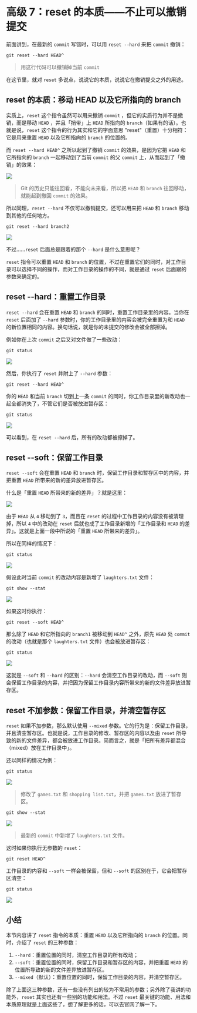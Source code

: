 
# 高级 7：reset 的本质——不止可以撤销提交

前面讲到，在最新的 `commit` 写错时，可以用 `reset --hard` 来把 `commit` 撤销：

```shell
git reset --hard HEAD^
```

> 用这行代码可以撤销掉当前 `commit`

在这节里，就对 `reset` 多说点，说说它的本质，说说它在撤销提交之外的用途。

## reset 的本质：移动 HEAD 以及它所指向的 branch

实质上，`reset` 这个指令虽然可以用来撤销 `commit` ，但它的实质行为并不是撤销，而是移动 `HEAD` ，并且「捎带」上 `HEAD` 所指向的 `branch`（如果有的话）。也就是说，`reset` 这个指令的行为其实和它的字面意思 "reset"（重置）十分相符：它是用来重置 `HEAD` 以及它所指向的 `branch` 的位置的。

而 `reset --hard HEAD^` 之所以起到了撤销 `commit` 的效果，是因为它把 `HEAD` 和它所指向的 `branch` 一起移动到了当前 `commit` 的父 `commit` 上，从而起到了「撤销」的效果：

![](https://user-gold-cdn.xitu.io/2017/11/22/15fe19c8a3235853?w=466&h=262&f=gif&s=120940)

> Git 的历史只能往回看，不能向未来看，所以把 `HEAD` 和 `branch` 往回移动，就能起到撤回 `commit` 的效果。

所以同理，`reset --hard` 不仅可以撤销提交，还可以用来把 `HEAD` 和 `branch` 移动到其他的任何地方。

```shell
git reset --hard branch2
```

![](https://user-gold-cdn.xitu.io/2017/11/22/15fe333cb605b0de?w=434&h=642&f=gif&s=154560)

不过……`reset` 后面总是跟着的那个 `--hard` 是什么意思呢？

`reset` 指令可以重置 `HEAD` 和 `branch` 的位置，不过在重置它们的同时，对工作目录可以选择不同的操作，而对工作目录的操作的不同，就是通过 `reset` 后面跟的参数来确定的。

## reset --hard：重置工作目录

`reset --hard` 会在重置 `HEAD` 和 `branch` 的同时，重置工作目录里的内容。当你在 `reset` 后面加了 `--hard` 参数时，你的工作目录里的内容会被完全重置为和 `HEAD` 的新位置相同的内容。换句话说，就是你的未提交的修改会被全部擦掉。

例如你在上次 `commit` 之后又对文件做了一些改动：

```shell
git status
```

![](https://user-gold-cdn.xitu.io/2017/11/22/15fe333cb5a0e894?w=621&h=236&f=jpeg&s=71681)

然后，你执行了 `reset` 并附上了 `--hard` 参数：

```shell
git reset --hard HEAD^
```

你的 `HEAD` 和当前 `branch` 切到上一条 `commit` 的同时，你工作目录里的新改动也一起全都消失了，不管它们是否被放进暂存区：

```shell
git status
```

![](https://user-gold-cdn.xitu.io/2017/11/22/15fe333cb5dbef68?w=355&h=59&f=jpeg&s=20692)

可以看到，在 `reset --hard` 后，所有的改动都被擦掉了。

## reset --soft：保留工作目录

`reset --soft` 会在重置 `HEAD` 和 `branch` 时，保留工作目录和暂存区中的内容，并把重置 `HEAD` 所带来的新的差异放进暂存区。

什么是「重置 `HEAD` 所带来的新的差异」？就是这里：

![](https://user-gold-cdn.xitu.io/2017/11/22/15fe333cb5c6a249?w=478&h=290&f=gif&s=202343)

由于 `HEAD` 从 `4` 移动到了 `3`，而且在 `reset` 的过程中工作目录的内容没有被清理掉，所以 `4` 中的改动在 `reset` 后就也成了工作目录新增的「工作目录和 `HEAD` 的差异」。这就是上面一段中所说的「重置 `HEAD` 所带来的差异」。

所以在同样的情况下：

```shell
git status
```

![](https://user-gold-cdn.xitu.io/2017/11/22/15fe333cb5a0e894?w=621&h=236&f=jpeg&s=71681)

假设此时当前 `commit` 的改动内容是新增了 `laughters.txt` 文件：

```shell
git show --stat
```

![](https://user-gold-cdn.xitu.io/2017/11/22/15fe333cb7cdd727?w=533&h=180&f=jpeg&s=47095)

如果这时你执行：

```shell
git reset --soft HEAD^
```

那么除了 `HEAD` 和它所指向的 `branch1` 被移动到 `HEAD^` 之外，原先 `HEAD` 处 `commit` 的改动（也就是那个 `laughters.txt` 文件）也会被放进暂存区：

```shell
git status
```

![](https://user-gold-cdn.xitu.io/2017/11/22/15fe333cb7e6e40b?w=626&h=278&f=jpeg&s=90747)

这就是 `--soft` 和 `--hard` 的区别：`--hard` 会清空工作目录的改动，而 `--soft` 则会保留工作目录的内容，并把因为保留工作目录内容所带来的新的文件差异放进暂存区。

## reset 不加参数：保留工作目录，并清空暂存区

`reset` 如果不加参数，那么默认使用 `--mixed` 参数。它的行为是：保留工作目录，并且清空暂存区。也就是说，工作目录的修改、暂存区的内容以及由 `reset` 所导致的新的文件差异，都会被放进工作目录。简而言之，就是「把所有差异都混合（mixed）放在工作目录中」。

还以同样的情况为例：

```shell
git status
```

![](https://user-gold-cdn.xitu.io/2017/11/22/15fe333cb5a0e894?w=621&h=236&f=jpeg&s=71681)

> 修改了 `games.txt` 和 `shopping list.txt`，并把 `games.txt` 放进了暂存区。

```shell
git show --stat
```

![](https://user-gold-cdn.xitu.io/2017/11/22/15fe333cb7cdd727?w=533&h=180&f=jpeg&s=47095)

> 最新的 `commit` 中新增了 `laughters.txt` 文件。

这时如果你执行无参数的 `reset`：

```shell
git reset HEAD^
```

工作目录的内容和 `--soft` 一样会被保留，但和 `--soft` 的区别在于，它会把暂存区清空：

```shell
git status
```

![](https://user-gold-cdn.xitu.io/2017/11/22/15fe333d086f9754?w=625&h=256&f=jpeg&s=70740)

## 小结

本节内容讲了 `reset` 指令的本质：重置 `HEAD` 以及它所指向的 `branch` 的位置。同时，介绍了 `reset` 的三种参数：

1. `--hard`：重置位置的同时，清空工作目录的所有改动；
2. `--soft`：重置位置的同时，保留工作目录和暂存区的内容，并把重置 `HEAD` 的位置所导致的新的文件差异放进暂存区。
3. `--mixed`（默认）：重置位置的同时，保留工作目录的内容，并清空暂存区。

除了上面这三种参数，还有一些没有列出的较为不常用的参数；另外除了我讲的功能外，`reset` 其实也还有一些别的功能和用法。不过 `reset` 最关键的功能、用法和本质原理就是上面这些了，想了解更多的话，可以去官网了解一下。